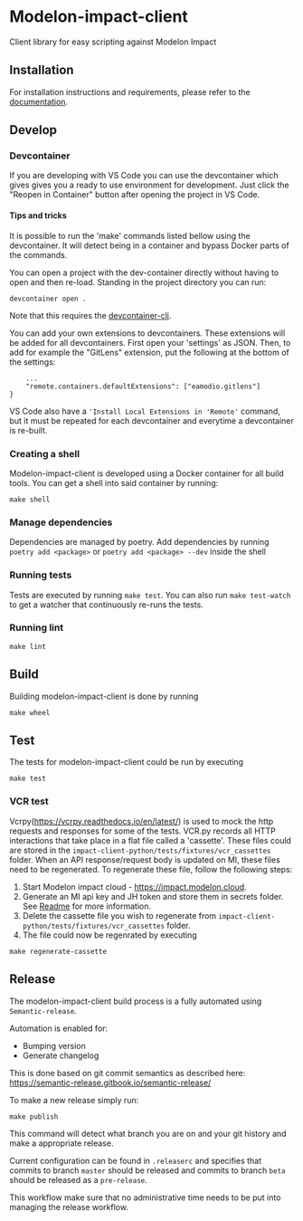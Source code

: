 # Modelon-impact-client

Client library for easy scripting against Modelon Impact

## Installation

For installation instructions and requirements, please refer to the [documentation](https://modelon-impact-client.readthedocs.io).

## Develop

### Devcontainer

If you are developing with VS Code you can use the devcontainer which gives gives you a ready to use environment for development. Just click the "Reopen in Container" button after opening the project in VS Code.

#### Tips and tricks

It is possible to run the 'make' commands listed bellow using the devcontainer. It will detect being in a container and bypass Docker parts of the commands.

You can open a project with the dev-container directly without having to open and then re-load. Standing in the project directory you can run:

```
devcontainer open .
```

Note that this requires the [devcontainer-cli](https://code.visualstudio.com/docs/remote/devcontainer-cli).

You can add your own extensions to devcontainers. These extensions will be added for all devcontainers. First open your 'settings' as JSON. Then, to add for example the "GitLens" extension, put the following at the bottom of the settings:

```
    ...
    "remote.containers.defaultExtensions": ["eamodio.gitlens"]
}
```

VS Code also have a `'Install Local Extensions in 'Remote'` command, but it must be repeated for each devcontainer and everytime a devcontainer is re-built.

### Creating a shell

Modelon-impact-client is developed using a Docker container for all build tools.
You can get a shell into said container by running:

```
make shell
```

### Manage dependencies

Dependencies are managed by poetry. Add dependencies by running
`poetry add <package>`  or `poetry add <package> --dev` inside the shell

### Running tests

Tests are executed by running `make test`. You can also run `make test-watch` to get a watcher
that continuously re-runs the tests.

### Running lint

```
make lint
```

## Build

Building modelon-impact-client is done by running

```
make wheel
```

## Test

The tests for modelon-impact-client could be run by executing

```
make test
```

### VCR test

Vcrpy(https://vcrpy.readthedocs.io/en/latest/) is used to mock the http requests and
responses for some of the tests. VCR.py records all HTTP interactions that take place
in a flat file called a 'cassette'. These files could are stored in the `impact-client-python/tests/fixtures/vcr_cassettes` folder. When an API response/request body is updated on MI, these files need to be regenerated. To regenerate these file, follow the following steps:

1. Start Modelon impact cloud - https://impact.modelon.cloud.
2. Generate an MI api key and JH token and store them in secrets folder. See [Readme](.secrets/README.md) for more information.
3. Delete the cassette file you wish to regenerate from `impact-client-python/tests/fixtures/vcr_cassettes` folder.
4. The file could now be regenrated by executing

```
make regenerate-cassette
```

## Release

The modelon-impact-client build process is a fully automated using `Semantic-release`.

Automation is enabled for:

- Bumping version
- Generate changelog

This is done based on git commit semantics as described here: https://semantic-release.gitbook.io/semantic-release/

To make a new release simply run:

```
make publish
```

This command will detect what branch you are on and your git history and make a appropriate release.

Current configuration can be found in `.releaserc` and specifies that commits to branch `master` should be released and
commits to branch `beta` should be released as a `pre-release`.

This workflow make sure that no administrative time needs to be put into managing the release workflow.
